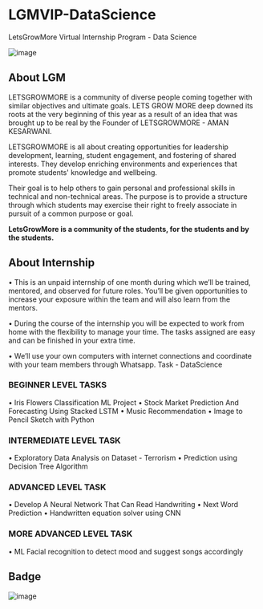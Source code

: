 # LGMVIP-DataScience

LetsGrowMore Virtual Internship Program - Data Science

![image](https://user-images.githubusercontent.com/84773742/135617543-a235f596-056f-40ee-98e1-7dbc790cd5bf.png)

## About LGM

LETSGROWMORE is a community of diverse people coming together with similar objectives and ultimate goals. LETS GROW MORE deep downed its roots at the very beginning of this year as a result of an idea that was brought up to be real by the Founder of LETSGROWMORE - AMAN KESARWANI.

LETSGROWMORE is all about creating opportunities for leadership development, learning, student engagement, and fostering of shared interests. They develop enriching environments and experiences that promote students' knowledge and wellbeing.

Their goal is to help others to gain personal and professional skills in technical and non-technical areas. The purpose is to provide a structure through which students may exercise their right to freely associate in pursuit of a common purpose or goal.

**LetsGrowMore is a community of the students, for the students and by the students.**

## About Internship

•	This is an unpaid internship of one month during which we’ll be trained, mentored, and observed for future roles. You’ll be given opportunities to increase your exposure within the team and will also learn from the mentors.

•	During the course of the internship you will be expected to work from home with the flexibility to manage your time. The tasks assigned are easy and can be finished in your extra time.

•	We’ll use your own computers with internet connections and coordinate with your team members through Whatsapp.
Task - DataScience

### BEGINNER LEVEL TASKS

  •	Iris Flowers Classification ML Project
  •	Stock Market Prediction And Forecasting Using Stacked LSTM
  •	Music Recommendation
  •	Image to Pencil Sketch with Python
  
### INTERMEDIATE LEVEL TASK
  •	Exploratory Data Analysis on Dataset - Terrorism
  •	Prediction using Decision Tree Algorithm
  
### ADVANCED LEVEL TASK
  •	Develop A Neural Network That Can Read Handwriting
  •	Next Word Prediction
  •	Handwritten equation solver using CNN
  
### MORE ADVANCED LEVEL TASK
•	ML Facial recognition to detect mood and suggest songs accordingly

## Badge

![image](https://user-images.githubusercontent.com/84773742/135618076-926681fe-c645-471f-b51c-ad01aec7ac1f.png)



